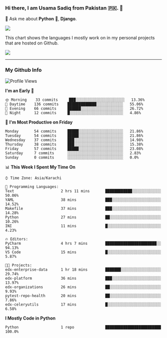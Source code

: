 ### Hi there, I am Usama Sadiq from Pakistan 🇵🇰. 👋

💬 Ask me about **Python** 🐍, **Django**. <!-- , Testing, Docker, Jenkins Automation, -->

<!--  
🗣 I love to talk about
  - Automating day-to-day stuff using Python
  - **Urdu Literature** 📚, **Anime** 💻, **Manga** 📜, **Light Novels** 📜, **Comics** 📱.  
-->

<img align="center" src="https://github-readme-stats.vercel.app/api?username=UsamaSadiq&custom_title=My Stats&show_icons=true&theme=dark&count_private=true&include_all_commits=true" />

This chart shows the languages I mostly work on in my personal projects that are hosted on Github.

<img align="center" src="https://github-readme-stats.vercel.app/api/top-langs/?username=UsamaSadiq&langs_count=10&layout=compact" />

--- 
### My Github Info
<!--START_SECTION:waka-->
![Profile Views](http://img.shields.io/badge/Profile%20Views-129-blue)

**I'm an Early 🐤** 

```text
🌞 Morning    33 commits     ███░░░░░░░░░░░░░░░░░░░░░░   13.36% 
🌆 Daytime    136 commits    █████████████░░░░░░░░░░░░   55.06% 
🌃 Evening    66 commits     ██████░░░░░░░░░░░░░░░░░░░   26.72% 
🌙 Night      12 commits     █░░░░░░░░░░░░░░░░░░░░░░░░   4.86%

```
📅 **I'm Most Productive on Friday** 

```text
Monday       54 commits     █████░░░░░░░░░░░░░░░░░░░░   21.86% 
Tuesday      54 commits     █████░░░░░░░░░░░░░░░░░░░░   21.86% 
Wednesday    37 commits     ███░░░░░░░░░░░░░░░░░░░░░░   14.98% 
Thursday     38 commits     ███░░░░░░░░░░░░░░░░░░░░░░   15.38% 
Friday       57 commits     █████░░░░░░░░░░░░░░░░░░░░   23.08% 
Saturday     7 commits      ░░░░░░░░░░░░░░░░░░░░░░░░░   2.83% 
Sunday       0 commits      ░░░░░░░░░░░░░░░░░░░░░░░░░   0.0%

```


📊 **This Week I Spent My Time On** 

```text
⌚︎ Time Zone: Asia/Karachi

💬 Programming Languages: 
Text                     2 hrs 11 mins       ████████████░░░░░░░░░░░░░   50.06% 
YAML                     38 mins             ███░░░░░░░░░░░░░░░░░░░░░░   14.52% 
Makefile                 37 mins             ███░░░░░░░░░░░░░░░░░░░░░░   14.28% 
Python                   27 mins             ██░░░░░░░░░░░░░░░░░░░░░░░   10.26% 
INI                      11 mins             █░░░░░░░░░░░░░░░░░░░░░░░░   4.23%

🔥 Editors: 
PyCharm                  4 hrs 7 mins        ███████████████████████░░   94.13% 
VS Code                  15 mins             █░░░░░░░░░░░░░░░░░░░░░░░░   5.87%

🐱‍💻 Projects: 
edx-enterprise-data      1 hr 18 mins        ███████░░░░░░░░░░░░░░░░░░   29.74% 
edx-platform             36 mins             ███░░░░░░░░░░░░░░░░░░░░░░   13.97% 
edx-organizations        26 mins             ██░░░░░░░░░░░░░░░░░░░░░░░   9.93% 
pytest-repo-health       20 mins             ██░░░░░░░░░░░░░░░░░░░░░░░   7.86% 
edx-celeryutils          17 mins             █░░░░░░░░░░░░░░░░░░░░░░░░   6.58%

```

**I Mostly Code in Python** 

```text
Python                   1 repo              █████████████████████████   100.0%

```



<!--END_SECTION:waka-->
<!--
**UsamaSadiq/UsamaSadiq** is a ✨ _special_ ✨ repository because its `README.md` (this file) appears on your GitHub profile.

Here are some ideas to get you started:

- 🔭 I’m currently working on ...
- 🌱 I’m currently learning ...
- 👯 I’m looking to collaborate on ...
- 🤔 I’m looking for help with ...
- 📫 How to reach me: ...
- 😄 Pronouns: ...
- ⚡ Fun fact: ...
-->
